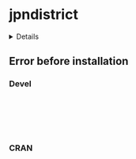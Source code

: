 # jpndistrict

<details>

* Version: 
* Source code: ???
* URL: https://github.com/uribo/jpmesh#readme
* BugReports: https://github.com/uribo/jpmesh/issues
* Number of recursive dependencies: 0

Run `revdep_details(,"")` for more info

</details>

## Error before installation

### Devel

```






```
### CRAN

```






```
